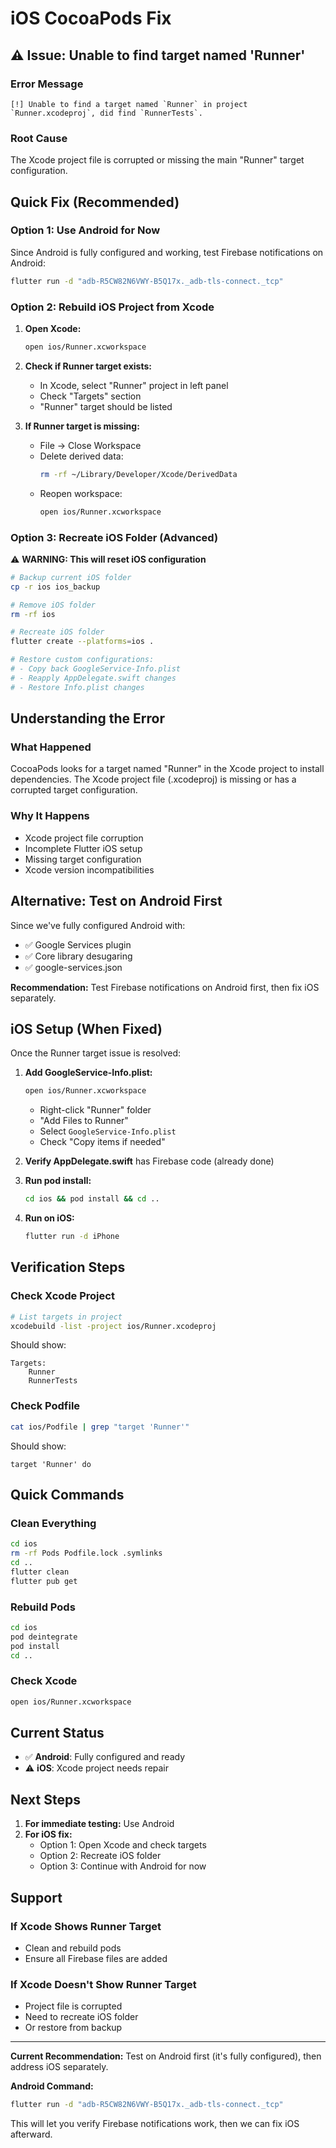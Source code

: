 # iOS CocoaPods Fix

## ⚠️ Issue: Unable to find target named 'Runner'

### Error Message
```
[!] Unable to find a target named `Runner` in project `Runner.xcodeproj`, did find `RunnerTests`.
```

### Root Cause
The Xcode project file is corrupted or missing the main "Runner" target configuration.

## Quick Fix (Recommended)

### Option 1: Use Android for Now
Since Android is fully configured and working, test Firebase notifications on Android:

```bash
flutter run -d "adb-R5CW82N6VWY-B5Q17x._adb-tls-connect._tcp"
```

### Option 2: Rebuild iOS Project from Xcode

1. **Open Xcode:**
   ```bash
   open ios/Runner.xcworkspace
   ```

2. **Check if Runner target exists:**
   - In Xcode, select "Runner" project in left panel
   - Check "Targets" section
   - "Runner" target should be listed

3. **If Runner target is missing:**
   - File → Close Workspace
   - Delete derived data:
     ```bash
     rm -rf ~/Library/Developer/Xcode/DerivedData
     ```
   - Reopen workspace:
     ```bash
     open ios/Runner.xcworkspace
     ```

### Option 3: Recreate iOS Folder (Advanced)

⚠️ **WARNING: This will reset iOS configuration**

```bash
# Backup current iOS folder
cp -r ios ios_backup

# Remove iOS folder
rm -rf ios

# Recreate iOS folder
flutter create --platforms=ios .

# Restore custom configurations:
# - Copy back GoogleService-Info.plist
# - Reapply AppDelegate.swift changes
# - Restore Info.plist changes
```

## Understanding the Error

### What Happened
CocoaPods looks for a target named "Runner" in the Xcode project to install dependencies. The Xcode project file (.xcodeproj) is missing or has a corrupted target configuration.

### Why It Happens
- Xcode project file corruption
- Incomplete Flutter iOS setup
- Missing target configuration
- Xcode version incompatibilities

## Alternative: Test on Android First

Since we've fully configured Android with:
- ✅ Google Services plugin
- ✅ Core library desugaring
- ✅ google-services.json

**Recommendation:** Test Firebase notifications on Android first, then fix iOS separately.

## iOS Setup (When Fixed)

Once the Runner target issue is resolved:

1. **Add GoogleService-Info.plist:**
   ```bash
   open ios/Runner.xcworkspace
   ```
   - Right-click "Runner" folder
   - "Add Files to Runner"
   - Select `GoogleService-Info.plist`
   - Check "Copy items if needed"

2. **Verify AppDelegate.swift** has Firebase code (already done)

3. **Run pod install:**
   ```bash
   cd ios && pod install && cd ..
   ```

4. **Run on iOS:**
   ```bash
   flutter run -d iPhone
   ```

## Verification Steps

### Check Xcode Project
```bash
# List targets in project
xcodebuild -list -project ios/Runner.xcodeproj
```

Should show:
```
Targets:
    Runner
    RunnerTests
```

### Check Podfile
```bash
cat ios/Podfile | grep "target 'Runner'"
```

Should show:
```
target 'Runner' do
```

## Quick Commands

### Clean Everything
```bash
cd ios
rm -rf Pods Podfile.lock .symlinks
cd ..
flutter clean
flutter pub get
```

### Rebuild Pods
```bash
cd ios
pod deintegrate
pod install
cd ..
```

### Check Xcode
```bash
open ios/Runner.xcworkspace
```

## Current Status

- ✅ **Android**: Fully configured and ready
- ⚠️ **iOS**: Xcode project needs repair

## Next Steps

1. **For immediate testing:** Use Android
2. **For iOS fix:** 
   - Option 1: Open Xcode and check targets
   - Option 2: Recreate iOS folder
   - Option 3: Continue with Android for now

## Support

### If Xcode Shows Runner Target
- Clean and rebuild pods
- Ensure all Firebase files are added

### If Xcode Doesn't Show Runner Target
- Project file is corrupted
- Need to recreate iOS folder
- Or restore from backup

---

**Current Recommendation:** Test on Android first (it's fully configured), then address iOS separately.

**Android Command:**
```bash
flutter run -d "adb-R5CW82N6VWY-B5Q17x._adb-tls-connect._tcp"
```

This will let you verify Firebase notifications work, then we can fix iOS afterward.

